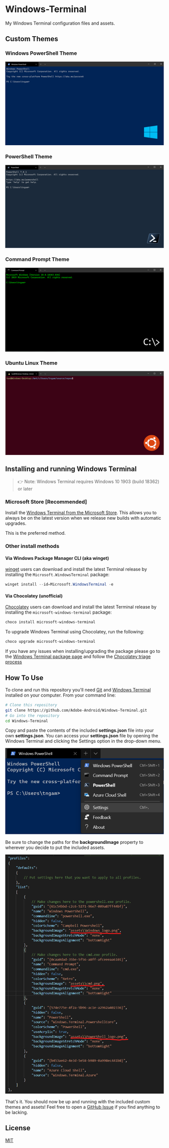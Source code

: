 # Windows-Terminal
My Windows Terminal configuration files and assets.

## Custom Themes

### Windows PowerShell Theme
![Screenshot](examples/Windows_PowerShell_Theme.png)

### PowerShell Theme
![Screenshot](examples/PowerShell_Theme.png)

### Command Prompt Theme
![Screenshot](examples/Command_Prompt_Theme.png)

### Ubuntu Linux Theme
![Screenshot](examples/Ubuntu_Linux_Theme.png)

## Installing and running Windows Terminal

> 👉 Note: Windows Terminal requires Windows 10 1903 (build 18362) or later

### Microsoft Store [Recommended]

Install the [Windows Terminal from the Microsoft Store](https://aka.ms/terminal). This allows you to always be on the latest version when we release new builds with automatic upgrades.

This is the preferred method.

### Other install methods

#### Via Windows Package Manager CLI (aka winget)

[winget](https://github.com/microsoft/winget-cli) users can download and install the latest Terminal release by installing the `Microsoft.WindowsTerminal` package:

```powershell
winget install --id=Microsoft.WindowsTerminal -e
```

#### Via Chocolatey (unofficial)

[Chocolatey](https://chocolatey.org) users can download and install the latest Terminal release by installing the `microsoft-windows-terminal` package:

```powershell
choco install microsoft-windows-terminal
```

To upgrade Windows Terminal using Chocolatey, run the following:

```powershell
choco upgrade microsoft-windows-terminal
```

If you have any issues when installing/upgrading the package please go to the [Windows Terminal package page](https://chocolatey.org/packages/microsoft-windows-terminal) and follow the [Chocolatey triage process](https://chocolatey.org/docs/package-triage-process)

## How To Use

To clone and run this repository you'll need [Git](https://git-scm.com) and [Windows Terminal](https://github.com/microsoft/terminal) installed on your computer. From your command line:

```bash
# Clone this repository
git clone https://github.com/Adobe-Android/Windows-Terminal.git
# Go into the repository
cd Windows-Terminal
```

Copy and paste the contents of the included **settings.json** file into your own **settings.json**.
You can access your **settings.json** file by opening the Windows Terminal and clicking the Settings option in the drop-down menu.

![Screenshot](examples/Windows_Terminal_Settings.png)

Be sure to change the paths for the **backgroundImage** property to wherever you decide to put the included assets.

![Screenshot](examples/Windows_Terminal_Asset_Paths.png)

That's it. You should now be up and running with the included custom themes and assets! Feel free to open a [GitHub Issue](https://github.com/Adobe-Android/Windows-Terminal/issues/new) if you find anything to be lacking.

## License
[MIT](LICENSE)
